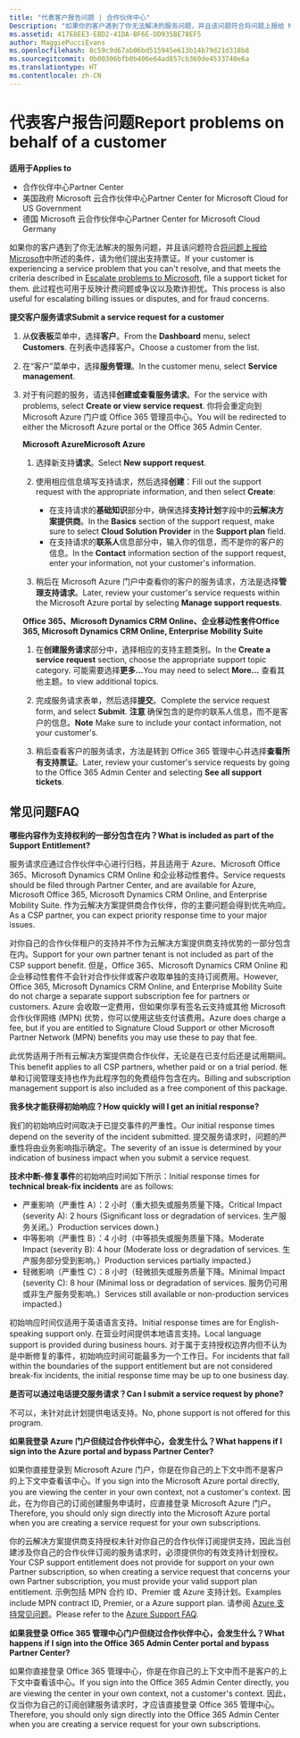 ```yaml
---
title: "代表客户报告问题 | 合作伙伴中心"
Description: "如果你的客户遇到了你无法解决的服务问题，并且该问题符合将问题上报给 Microsoft 中所述的条件，请为他们提出支持票证。"
ms.assetid: 417E8EE3-EBD2-41DA-BF6E-DD935BE78EF5
author: MaggiePucciEvans
ms.openlocfilehash: 8c59c9d67ab06bd515945e613b14b79d21d318b8
ms.sourcegitcommit: 0b00306bfb0b406e64ad857cb360de4533740e6a
ms.translationtype: HT
ms.contentlocale: zh-CN
---
```

# <a name="report-problems-on-behalf-of-a-customer"></a><span data-ttu-id="b5fac-103">代表客户报告问题</span><span class="sxs-lookup"><span data-stu-id="b5fac-103">Report problems on behalf of a customer</span></span>

**<span data-ttu-id="b5fac-104">适用于</span><span class="sxs-lookup"><span data-stu-id="b5fac-104">Applies to</span></span>**

-  <span data-ttu-id="b5fac-105">合作伙伴中心</span><span class="sxs-lookup"><span data-stu-id="b5fac-105">Partner Center</span></span>
-  <span data-ttu-id="b5fac-106">美国政府 Microsoft 云合作伙伴中心</span><span class="sxs-lookup"><span data-stu-id="b5fac-106">Partner Center for Microsoft Cloud for US Government</span></span>
-  <span data-ttu-id="b5fac-107">德国 Microsoft 云合作伙伴中心</span><span class="sxs-lookup"><span data-stu-id="b5fac-107">Partner Center for Microsoft Cloud Germany</span></span>

<span data-ttu-id="b5fac-108">如果你的客户遇到了你无法解决的服务问题，并且该问题符合[将问题上报给 Microsoft](escalate-problems-to-microsoft.md)中所述的条件，请为他们提出支持票证。</span><span class="sxs-lookup"><span data-stu-id="b5fac-108">If your customer is experiencing a service problem that you can't resolve, and that meets the criteria described in [Escalate problems to Microsoft](escalate-problems-to-microsoft.md), file a support ticket for them.</span></span> <span data-ttu-id="b5fac-109">此过程也可用于反映计费问题或争议以及欺诈担忧。</span><span class="sxs-lookup"><span data-stu-id="b5fac-109">This process is also useful for escalating billing issues or disputes, and for fraud concerns.</span></span>

**<span data-ttu-id="b5fac-110">提交客户服务请求</span><span class="sxs-lookup"><span data-stu-id="b5fac-110">Submit a service request for a customer</span></span>**

1.  <span data-ttu-id="b5fac-111">从**仪表板**菜单中，选择**客户**。</span><span class="sxs-lookup"><span data-stu-id="b5fac-111">From the **Dashboard** menu, select **Customers**.</span></span> <span data-ttu-id="b5fac-112">在列表中选择客户。</span><span class="sxs-lookup"><span data-stu-id="b5fac-112">Choose a customer from the list.</span></span>

2.  <span data-ttu-id="b5fac-113">在“客户”菜单中，选择**服务管理**。</span><span class="sxs-lookup"><span data-stu-id="b5fac-113">In the customer menu, select **Service management**.</span></span>

3.  <span data-ttu-id="b5fac-114">对于有问题的服务，请选择**创建或查看服务请求**。</span><span class="sxs-lookup"><span data-stu-id="b5fac-114">For the service with problems, select **Create or view service request**.</span></span> <span data-ttu-id="b5fac-115">你将会重定向到 Microsoft Azure 门户或 Office 365 管理员中心。</span><span class="sxs-lookup"><span data-stu-id="b5fac-115">You will be redirected to either the Microsoft Azure portal or the Office 365 Admin Center.</span></span>

    **<span data-ttu-id="b5fac-116">Microsoft Azure</span><span class="sxs-lookup"><span data-stu-id="b5fac-116">Microsoft Azure</span></span>**

    1.  <span data-ttu-id="b5fac-117">选择新支持**请求**。</span><span class="sxs-lookup"><span data-stu-id="b5fac-117">Select **New support request**.</span></span>
    2.  <span data-ttu-id="b5fac-118">使用相应信息填写支持请求，然后选择**创建**：</span><span class="sxs-lookup"><span data-stu-id="b5fac-118">Fill out the support request with the appropriate information, and then select **Create**:</span></span>
        -   <span data-ttu-id="b5fac-119">在支持请求的**基础知识**部分中，确保选择**支持计划**字段中的**云解决方案提供商**。</span><span class="sxs-lookup"><span data-stu-id="b5fac-119">In the **Basics** section of the support request, make sure to select **Cloud Solution Provider** in the **Support plan** field.</span></span>
        -   <span data-ttu-id="b5fac-120">在支持请求的**联系人**信息部分中，输入你的信息，而不是你的客户的信息。</span><span class="sxs-lookup"><span data-stu-id="b5fac-120">In the **Contact** information section of the support request, enter your information, not your customer's information.</span></span>

    3.  <span data-ttu-id="b5fac-121">稍后在 Microsoft Azure 门户中查看你的客户的服务请求，方法是选择**管理支持请求**。</span><span class="sxs-lookup"><span data-stu-id="b5fac-121">Later, review your customer's service requests within the Microsoft Azure portal by selecting **Manage support requests**.</span></span>

    **<span data-ttu-id="b5fac-122">Office 365、Microsoft Dynamics CRM Online、企业移动性套件</span><span class="sxs-lookup"><span data-stu-id="b5fac-122">Office 365, Microsoft Dynamics CRM Online, Enterprise Mobility Suite</span></span>**

    1.  <span data-ttu-id="b5fac-123">在**创建服务请求**部分中，选择相应的支持主题类别。</span><span class="sxs-lookup"><span data-stu-id="b5fac-123">In the **Create a service request** section, choose the appropriate support topic category.</span></span> <span data-ttu-id="b5fac-124">可能需要选择**更多…**</span><span class="sxs-lookup"><span data-stu-id="b5fac-124">You may need to select **More…**</span></span> <span data-ttu-id="b5fac-125">查看其他主题。</span><span class="sxs-lookup"><span data-stu-id="b5fac-125">to view additional topics.</span></span>
    2.  <span data-ttu-id="b5fac-126">完成服务请求表单，然后选择**提交**。</span><span class="sxs-lookup"><span data-stu-id="b5fac-126">Complete the service request form, and select **Submit**.</span></span>
        <span data-ttu-id="b5fac-127">**注意** 确保包含的是你的联系人信息，而不是客户的信息。</span><span class="sxs-lookup"><span data-stu-id="b5fac-127">**Note**  Make sure to include your contact information, not your customer's.</span></span>

         

    3.  <span data-ttu-id="b5fac-128">稍后查看客户的服务请求，方法是转到 Office 365 管理中心并选择**查看所有支持票证**。</span><span class="sxs-lookup"><span data-stu-id="b5fac-128">Later, review your customer's service requests by going to the Office 365 Admin Center and selecting **See all support tickets**.</span></span>

## <a name="faq"></a><span data-ttu-id="b5fac-129">常见问题</span><span class="sxs-lookup"><span data-stu-id="b5fac-129">FAQ</span></span>


**<span data-ttu-id="b5fac-130">哪些内容作为支持权利的一部分包含在内？</span><span class="sxs-lookup"><span data-stu-id="b5fac-130">What is included as part of the Support Entitlement?</span></span>**

<span data-ttu-id="b5fac-131">服务请求应通过合作伙伴中心进行归档，并且适用于 Azure、Microsoft Office 365、Microsoft Dynamics CRM Online 和企业移动性套件。</span><span class="sxs-lookup"><span data-stu-id="b5fac-131">Service requests should be filed through Partner Center, and are available for Azure, Microsoft Office 365, Microsoft Dynamics CRM Online, and Enterprise Mobility Suite.</span></span> <span data-ttu-id="b5fac-132">作为云解决方案提供商合作伙伴，你的主要问题会得到优先响应。</span><span class="sxs-lookup"><span data-stu-id="b5fac-132">As a CSP partner, you can expect priority response time to your major issues.</span></span>

<span data-ttu-id="b5fac-133">对你自己的合作伙伴租户的支持并不作为云解决方案提供商支持优势的一部分包含在内。</span><span class="sxs-lookup"><span data-stu-id="b5fac-133">Support for your own partner tenant is not included as part of the CSP support benefit.</span></span> <span data-ttu-id="b5fac-134">但是，Office 365、Microsoft Dynamics CRM Online 和企业移动性套件不会针对合作伙伴或客户收取单独的支持订阅费用。</span><span class="sxs-lookup"><span data-stu-id="b5fac-134">However, Office 365, Microsoft Dynamics CRM Online, and Enterprise Mobility Suite do not charge a separate support subscription fee for partners or customers.</span></span> <span data-ttu-id="b5fac-135">Azure 会收取一定费用，但如果你享有签名云支持或其他 Microsoft 合作伙伴网络 (MPN) 优势，你可以使用这些支付该费用。</span><span class="sxs-lookup"><span data-stu-id="b5fac-135">Azure does charge a fee, but if you are entitled to Signature Cloud Support or other Microsoft Partner Network (MPN) benefits you may use these to pay that fee.</span></span>

<span data-ttu-id="b5fac-136">此优势适用于所有云解决方案提供商合作伙伴，无论是在已支付后还是试用期间。</span><span class="sxs-lookup"><span data-stu-id="b5fac-136">This benefit applies to all CSP partners, whether paid or on a trial period.</span></span> <span data-ttu-id="b5fac-137">帐单和订阅管理支持也作为此程序包的免费组件包含在内。</span><span class="sxs-lookup"><span data-stu-id="b5fac-137">Billing and subscription management support is also included as a free component of this package.</span></span>

**<span data-ttu-id="b5fac-138">我多快才能获得初始响应？</span><span class="sxs-lookup"><span data-stu-id="b5fac-138">How quickly will I get an initial response?</span></span>**

<span data-ttu-id="b5fac-139">我们的初始响应时间取决于已提交事件的严重性。</span><span class="sxs-lookup"><span data-stu-id="b5fac-139">Our initial response times depend on the severity of the incident submitted.</span></span> <span data-ttu-id="b5fac-140">提交服务请求时，问题的严重性将由业务影响指示确定。</span><span class="sxs-lookup"><span data-stu-id="b5fac-140">The severity of an issue is determined by your indication of business impact when you submit a service request.</span></span>

<span data-ttu-id="b5fac-141">**技术中断-修复事件**的初始响应时间如下所示：</span><span class="sxs-lookup"><span data-stu-id="b5fac-141">Initial response times for **technical break-fix incidents** are as follows:</span></span>

-   <span data-ttu-id="b5fac-142">严重影响（严重性 A）：2 小时（重大损失或服务质量下降。</span><span class="sxs-lookup"><span data-stu-id="b5fac-142">Critical Impact (severity A): 2 hours (Significant loss or degradation of services.</span></span> <span data-ttu-id="b5fac-143">生产服务关闭。）</span><span class="sxs-lookup"><span data-stu-id="b5fac-143">Production services down.)</span></span>
-   <span data-ttu-id="b5fac-144">中等影响（严重性 B）：4 小时（中等损失或服务质量下降。</span><span class="sxs-lookup"><span data-stu-id="b5fac-144">Moderate Impact (severity B): 4 hour (Moderate loss or degradation of services.</span></span> <span data-ttu-id="b5fac-145">生产服务部分受到影响。）</span><span class="sxs-lookup"><span data-stu-id="b5fac-145">Production services partially impacted.)</span></span>
-   <span data-ttu-id="b5fac-146">轻微影响（严重性 C）：8 小时（轻微损失或服务质量下降。</span><span class="sxs-lookup"><span data-stu-id="b5fac-146">Minimal Impact (severity C): 8 hour (Minimal loss or degradation of services.</span></span> <span data-ttu-id="b5fac-147">服务仍可用或非生产服务受影响。）</span><span class="sxs-lookup"><span data-stu-id="b5fac-147">Services still available or non-production services impacted.)</span></span>

<span data-ttu-id="b5fac-148">初始响应时间仅适用于英语语言支持。</span><span class="sxs-lookup"><span data-stu-id="b5fac-148">Initial response times are for English-speaking support only.</span></span> <span data-ttu-id="b5fac-149">在营业时间提供本地语言支持。</span><span class="sxs-lookup"><span data-stu-id="b5fac-149">Local language support is provided during business hours.</span></span>
<span data-ttu-id="b5fac-150">对于属于支持授权边界内但不认为是中断修复的事件，初始响应时间可能最多为一个工作日。</span><span class="sxs-lookup"><span data-stu-id="b5fac-150">For incidents that fall within the boundaries of the support entitlement but are not considered break-fix incidents, the initial response time may be up to one business day.</span></span>

**<span data-ttu-id="b5fac-151">是否可以通过电话提交服务请求？</span><span class="sxs-lookup"><span data-stu-id="b5fac-151">Can I submit a service request by phone?</span></span>**

<span data-ttu-id="b5fac-152">不可以，未针对此计划提供电话支持。</span><span class="sxs-lookup"><span data-stu-id="b5fac-152">No, phone support is not offered for this program.</span></span>

**<span data-ttu-id="b5fac-153">如果我登录 Azure 门户但绕过合作伙伴中心，会发生什么？</span><span class="sxs-lookup"><span data-stu-id="b5fac-153">What happens if I sign into the Azure portal and bypass Partner Center?</span></span>**

<span data-ttu-id="b5fac-154">如果你直接登录到 Microsoft Azure 门户，你是在你自己的上下文中而不是客户的上下文中查看该中心。</span><span class="sxs-lookup"><span data-stu-id="b5fac-154">If you sign into the Microsoft Azure portal directly, you are viewing the center in your own context, not a customer's context.</span></span> <span data-ttu-id="b5fac-155">因此，在为你自己的订阅创建服务申请时，应直接登录 Microsoft Azure 门户。</span><span class="sxs-lookup"><span data-stu-id="b5fac-155">Therefore, you should only sign directly into the Microsoft Azure portal when you are creating a service request for your own subscriptions.</span></span>

<span data-ttu-id="b5fac-156">你的云解决方案提供商支持授权未针对你自己的合作伙伴订阅提供支持，因此当创建涉及你自己的合作伙伴订阅的服务请求时，必须提供你的有效支持计划授权。</span><span class="sxs-lookup"><span data-stu-id="b5fac-156">Your CSP support entitlement does not provide for support on your own Partner subscription, so when creating a service request that concerns your own Partner subscription, you must provide your valid support plan entitlement.</span></span> <span data-ttu-id="b5fac-157">示例包括 MPN 合约 ID、Premier 或 Azure 支持计划。</span><span class="sxs-lookup"><span data-stu-id="b5fac-157">Examples include MPN contract ID, Premier, or a Azure support plan.</span></span> <span data-ttu-id="b5fac-158">请参阅 [Azure 支持常见问题](http://go.microsoft.com/fwlink/?LinkId=717532)。</span><span class="sxs-lookup"><span data-stu-id="b5fac-158">Please refer to the [Azure Support FAQ](http://go.microsoft.com/fwlink/?LinkId=717532).</span></span>

**<span data-ttu-id="b5fac-159">如果我登录 Office 365 管理中心门户但绕过合作伙伴中心，会发生什么？</span><span class="sxs-lookup"><span data-stu-id="b5fac-159">What happens if I sign into the Office 365 Admin Center portal and bypass Partner Center?</span></span>**

<span data-ttu-id="b5fac-160">如果你直接登录 Office 365 管理中心，你是在你自己的上下文中而不是客户的上下文中查看该中心。</span><span class="sxs-lookup"><span data-stu-id="b5fac-160">If you sign into the Office 365 Admin Center directly, you are viewing the center in your own context, not a customer's context.</span></span> <span data-ttu-id="b5fac-161">因此，仅当你为自己的订阅创建服务请求时，才应该直接登录 Office 365 管理中心。</span><span class="sxs-lookup"><span data-stu-id="b5fac-161">Therefore, you should only sign directly into the Office 365 Admin Center when you are creating a service request for your own subscriptions.</span></span>

 

 




